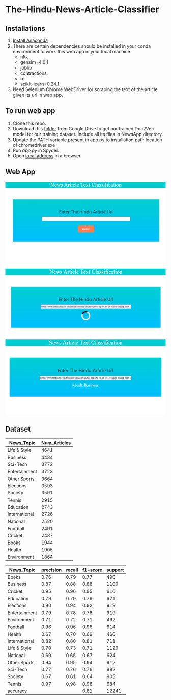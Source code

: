 # The-Hindu-News-Article-Classifier

## Installations 

1. [Install Anaconda](https://docs.anaconda.com/anaconda/install/)
2. There are certain dependencies should be installed in your conda environment to work this web app in your local machine.
     - nltk
     - gensim=4.0.1
     - joblib
     - contractions
     - re
     - scikit-learn=0.24.1
3. Need Selenium Chrome WebDriver for scraping the text of the article given its url in web app.
      
## To run web app 
 1. Clone this repo.
 2. Download this [folder](https://drive.google.com/drive/folders/1WPUT9Fk_I7akEMG0pY-F1GpBj62ZETyz?usp=sharing) from Google Drive to get our trained Doc2Vec model for our training dataset. Include all its files in NewsApp directory.
 3. Update the PATH variable present in app.py to installation path location of chromedriver.exe
 4. Run *app.py* in Spyder.
 5. Open [local address](http://127.0.0.1:5000/) in a browser.

## Web App

![](https://github.com/ShamSinha/The-Hindu-News-Article-Classifier/blob/main/Screenshot%20(543).png)
![](https://github.com/ShamSinha/The-Hindu-News-Article-Classifier/blob/main/Screenshot%20(545).png)
![](https://github.com/ShamSinha/The-Hindu-News-Article-Classifier/blob/main/Screenshot%20(546).png)

## Dataset

| News_Topic    | Num_Articles  |
| ------------- | ------------- |
|Life & Style   |  4641 |
|Business       |  4434 |
|Sci-Tech       |  3772 |
|Entertainment  |  3723 |
|Other Sports   |  3664 |
|Elections      |  3593 |
|Society        |  3591 |
|Tennis         |  2915 |
|Education      |  2743 |
|International  |  2726 |
|National       |  2520 |
|Football       |  2491 |
|Cricket        |  2437 |
|Books          |  1944 |
|Health         |  1905 |
|Environment    |  1864 |


|News_Topic|precision|recall|f1-score|support|
| -----   | ---- | ------ | ----- | ---- |
|Books|0.76|0.79|0.77|490|
|Business|0.87|0.88|0.88|1109|
|Cricket|0.95|0.96|0.95|610|
|Education|0.79|0.79|0.79|671|
|Elections|0.90|0.94|0.92|919|
|Entertainment|0.79|0.78|0.78|919|
|Environment|0.71|0.72|0.71|492|
|Football|0.96|0.96|0.96|614|
|Health|0.67|0.70|0.69|460|
|International|0.82|0.80|0.81|711|
|Life & Style|0.70|0.73|0.71|1129|
|National|0.69|0.65|0.67|624|
|Other Sports|0.94|0.95|0.94|912|
|Sci-Tech|0.77|0.76|0.76|992|
|Society|0.67|0.61|0.64|905|
|Tennis|0.97|0.98|0.98|684|
|accuracy|||0.81|12241|

 
 
 
 
